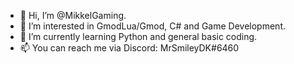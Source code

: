 - 👋 Hi, I’m @MikkelGaming.
- 👀 I’m interested in GmodLua/Gmod, C# and Game Development.
- 🌱 I’m currently learning Python and general basic coding.
- 📫 You can reach me via Discord: MrSmileyDK#6460

<!---
MikkelGaming/MikkelGaming is a ✨ special ✨ repository because its `README.md` (this file) appears on your GitHub profile.
You can click the Preview link to take a look at your changes.
--->
